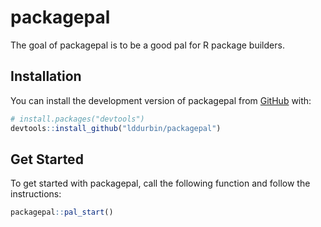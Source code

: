 
<!-- README.md is generated from README.Rmd. Please edit that file -->

# packagepal

<!-- badges: start -->
<!-- badges: end -->

The goal of packagepal is to be a good pal for R package builders.

## Installation

You can install the development version of packagepal from
[GitHub](https://github.com/) with:

``` r
# install.packages("devtools")
devtools::install_github("lddurbin/packagepal")
```

## Get Started

To get started with packagepal, call the following function and follow
the instructions:

``` r
packagepal::pal_start()
```
